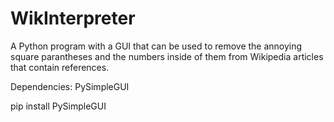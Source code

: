 # WikInterpreter
A Python program with a GUI that can be used to remove the annoying square parantheses and the numbers inside of them from Wikipedia articles that contain references.

Dependencies:
PySimpleGUI

pip install PySimpleGUI
